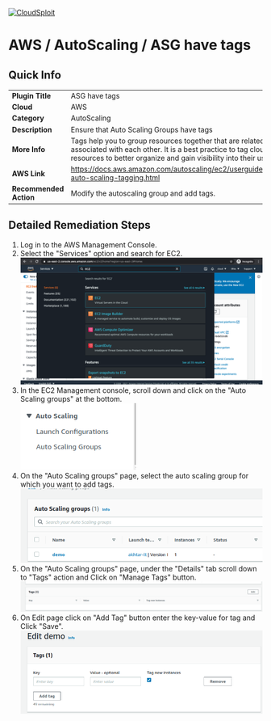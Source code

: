 [![CloudSploit](https://cloudsploit.com/img/logo-new-big-text-100.png "CloudSploit")](https://cloudsploit.com)

# AWS / AutoScaling / ASG have tags

## Quick Info

| | |
|-|-|
| **Plugin Title** | ASG have tags |
| **Cloud** | AWS |
| **Category** | AutoScaling |
| **Description** | Ensure that Auto Scaling Groups have tags |
| **More Info** | Tags help you to group resources together that are related to or associated with each other. It is a best practice to tag cloud resources to better organize and gain visibility into their usage. |
| **AWS Link** | https://docs.aws.amazon.com/autoscaling/ec2/userguide/ec2-auto-scaling-tagging.html |
| **Recommended Action** | Modify the autoscaling group and add tags. |

## Detailed Remediation Steps
1. Log in to the AWS Management Console.
2. Select the "Services" option and search for EC2. </br> <img src="/resources/aws/autoscaling/asg-has-tags/step2.png"/>
3. In the EC2 Management console, scroll down and click on the "Auto Scaling groups" at the bottom.</br> <img src="/resources/aws/autoscaling/asg-has-tags/step3.png"/>
4. On the "Auto Scaling groups" page, select the auto scaling group for which you want to add tags.</br> <img src="/resources/aws/autoscaling/asg-has-tags/step4.png"/>
5. On the "Auto Scaling groups" page,  under the "Details" tab scroll down to "Tags" action and Click on "Manage Tags" button.</br> <img src="/resources/aws/autoscaling/asg-has-tags/step5.png"/>
6. On Edit page click on "Add Tag" button enter the key-value for tag and Click "Save".</br> <img src="/resources/aws/autoscaling/asg-has-tags/step6.png"/>
